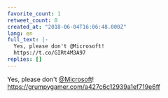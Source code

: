 ```yaml
---
favorite_count: 1
retweet_count: 0
created_at: "2018-06-04T16:06:48.000Z"
lang: en
full_text: |-
  Yes, please don't @Microsoft!
  https://t.co/GIRt4M3A97
replies: []
---
```


Yes, please don't [@Microsoft](https://twitter.com/Microsoft)!
<https://grumpygamer.com/a427c6c12939a1ef719e6ff>
